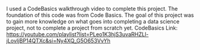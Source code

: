 I used a CodeBasics walkthrough video to complete this project. The foundation of this code was from Code Basics. The goal of this project was to gain more knowledge on what goes into completing a data science project, not to complete a project from scratch yet.
CodeBasics Link: https://youtube.com/playlist?list=PLeo1K3hjS3uvaRHZLl-jLovIjBP14QTXc&si=Ny4XQ_G5O653VvYh
